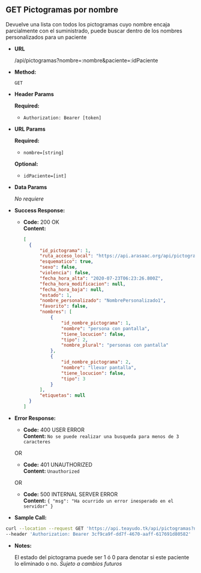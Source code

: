 **GET Pictogramas por nombre**
----
  Devuelve una lista con todos los pictogramas cuyo nombre encaja parcialmente con el suministrado, puede buscar dentro de los nombres personalizados para un paciente

* **URL**

  /api/pictogramas?nombre=:nombre&paciente=:idPaciente

* **Method:**

  `GET`

*  **Header Params**

    **Required:**
   * `Authorization: Bearer [token]`

*  **URL Params**

    **Required:**
   * `nombre=[string]`

    **Optional:**
   * `idPaciente=[int]`

* **Data Params**

   _No requiere_ 

* **Success Response:**

  * **Code:** 200 OK <br />
    **Content:**
    ```json
    [
      {
          "id_pictograma": 1,
          "ruta_acceso_local": "https://api.arasaac.org/api/pictograms/36864",
          "esquematico": true,
          "sexo": false,
          "violencia": false,
          "fecha_hora_alta": "2020-07-23T06:23:26.800Z",
          "fecha_hora_modificacion": null,
          "fecha_hora_baja": null,
          "estado": 1,
          "nombre_personalizado": "NombrePersonalizado1",
          "favorito": false,
          "nombres": [
              {
                  "id_nombre_pictograma": 1,
                  "nombre": "persona con pantalla",
                  "tiene_locucion": false,
                  "tipo": 2,
                  "nombre_plural": "personas con pantalla"
              },
              {
                  "id_nombre_pictograma": 2,
                  "nombre": "llevar pantalla",
                  "tiene_locucion": false,
                  "tipo": 3
              }
          ],
          "etiquetas": null
      }
    ]
    ```
 
* **Error Response:**

    * **Code:** 400 USER ERROR <br />
    **Content:** `No se puede realizar una busqueda para menos de 3 caracteres`

  OR

  * **Code:** 401 UNAUTHORIZED <br />
    **Content:** `Unauthorized`

  OR

  * **Code:** 500 INTERNAL SERVER ERROR <br />
    **Content:** `{ "msg": "Ha ocurrido un error inesperado en el servidor" }`

* **Sample Call:**

```bash
curl --location --request GET 'https://api.teayudo.tk/api/pictogramas?nombre=NombrePersonalizado1&paciente=1' \
--header 'Authorization: Bearer 3cf9ca9f-dd7f-4670-aaff-617691d80582'
```

* **Notes:**

  El estado del pictograma puede ser 1 ó 0 para denotar si este paciente lo eliminado o no. _Sujeto a cambios futuros_
